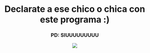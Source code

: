 <div align="center">
  <h1> Declarate a ese chico o chica con este programa :)</h1>
  <h3> PD: SIUUUUUUUUU </h3>
  <img src="https://sweezy-cursors.com/wp-content/uploads/cursor/cristiano-ronaldo-siuuuu-meme-animated/cristiano-ronaldo-siuuuu-meme-animated-custom-cursor.gif">
</div>
